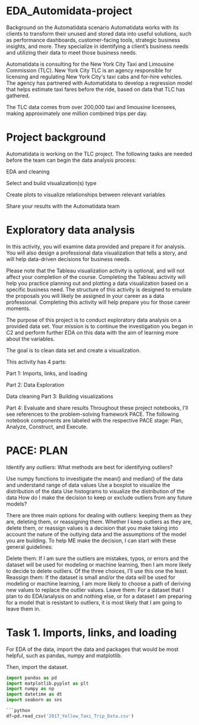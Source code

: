 # EDA_Automidata-project
Background on the Automatidata scenario
Automatidata works with its clients to transform their unused and stored data into useful solutions, such as performance dashboards, customer-facing tools, strategic business insights, and more. They specialize in identifying a client’s business needs and utilizing their data to meet those business needs. 

Automatidata is consulting for the New York City Taxi and Limousine Commission (TLC). New York City TLC is an agency responsible for licensing and regulating New York City's taxi cabs and for-hire vehicles. The agency has partnered with Automatidata to develop a regression model that helps estimate taxi fares before the ride, based on data that TLC has gathered. 

The TLC data comes from over 200,000 taxi and limousine licensees, making approximately one million combined trips per day. 
# Project background
Automatidata is working on the TLC project. The following tasks are needed before the team can begin the data analysis process:

EDA and cleaning

Select and build visualization(s) type

Create plots to visualize relationships between relevant variables

Share your results with the Automatidata team

# Exploratory data analysis
In this activity, you will examine data provided and prepare it for analysis. You will also design a professional data visualization that tells a story, and will help data-driven decisions for business needs.

Please note that the Tableau visualization activity is optional, and will not affect your completion of the course. Completing the Tableau activity will help you practice planning out and plotting a data visualization based on a specific business need. The structure of this activity is designed to emulate the proposals you will likely be assigned in your career as a data professional. Completing this activity will help prepare you for those career moments.

The purpose of this project is to conduct exploratory data analysis on a provided data set. Your mission is to continue the investigation you began in C2 and perform further EDA on this data with the aim of learning more about the variables.

The goal is to clean data set and create a visualization.

This activity has 4 parts:

Part 1: Imports, links, and loading

Part 2: Data Exploration

Data cleaning
Part 3: Building visualizations

Part 4: Evaluate and share results
Throughout these project notebooks, I'll see references to the problem-solving framework PACE. The following notebook components are labeled with the respective PACE stage: Plan, Analyze, Construct, and Execute.
# PACE: PLAN
Identify any outliers:
What methods are best for identifying outliers?

Use numpy functions to investigate the mean() and median() of the data and understand range of data values
Use a boxplot to visualize the distribution of the data
Use histograms to visualize the distribution of the data
How do I make the decision to keep or exclude outliers from any future models?

There are three main options for dealing with outliers: keeping them as they are, deleting them, or reassigning them. Whether I keep outliers as they are, delete them, or reassign values is a decision that you make taking into account the nature of the outlying data and the assumptions of the model you are building. To help ME make the decision, I can start with these general guidelines:

Delete them: If I am sure the outliers are mistakes, typos, or errors and the dataset will be used for modeling or machine learning, then I am more likely to decide to delete outliers. Of the three choices, I’ll use this one the least.
Reassign them: If the dataset is small and/or the data will be used for modeling or machine learning, I am more likely to choose a path of deriving new values to replace the outlier values.
Leave them: For a dataset that I plan to do EDA/analysis on and nothing else, or for a dataset I am preparing for a model that is resistant to outliers, it is most likely that I am going to leave them in.
# Task 1. Imports, links, and loading
For EDA of the data, import the data and packages that would be most helpful, such as pandas, numpy and matplotlib.

Then, import the dataset.
```python
import pandas as pd
import matplotlib.pyplot as plt
import numpy as np
import datetime as dt
import seaborn as sns

```python
df=pd.read_csv('2017_Yellow_Taxi_Trip_Data.csv')

